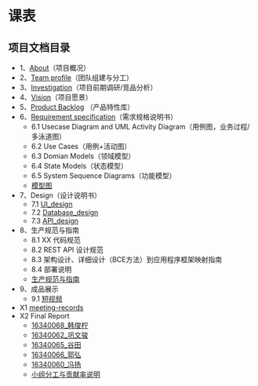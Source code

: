 
# 课表




## 项目文档目录

  

- 1、[About](dashboard/01-about.md)（项目概况）
- 2、[Team profile](dashboard/02-team-profile.md)（团队组建与分工）
- 3、[Investigation](dashboard/03-investigation.md)（项目前期调研/竞品分析）
- 4、[Vision](dashboard/04-vision.md)（项目愿景）
- 5、[Product Backlog](dashboard/05-product-backlog.md) （产品特性库）
- 6、[Requirement specification](https://sysu-coursecard.github.io/Coursecard2.0dashboard/06-requirement-specification)（需求规格说明书）
  - 6.1 Usecase Diagram and UML Activity Diagram（用例图，业务过程/多泳道图）
  - 6.2 Use Cases（用例+活动图）
  - 6.3 Domian Models（领域模型）
  - 6.4 State Models（状态模型）
  - 6.5 System Sequence Diagrams（功能模型）
  - [模型图](dashboard/Requirementspecification.pdf)
- 7、Design（设计说明书）
  - 7.1 [UI_design](dashboard/UI_design.md)
  - 7.2 [Database_design](dashboard/database_design.md)
  - 7.3 [API_design](dashboard/API_design.md)
- 8、生产规范与指南
  - 8.1 XX 代码规范
  - 8.2 REST API 设计规范
  - 8.3 架构设计、详细设计（BCE方法）到应用程序框架映射指南
  - 8.4 部署说明
  - [生产规范与指南](dashboard/生产规范与指南.doc)
- 9、成品展示
  - 9.1 [短视频](dashboard/assets/video.mp4)
- X1 [meeting-records](dashboard/meeting1.md)
- X2 Final Report
  - [16340068_韩俊柠](dashboard/finalReport/16340068.md)
  - [16340062_巩文骏](dashboard/finalReport/16340062.md)
  - [16340065_谷田](dashboard/finalReport/16340065.md)
  - [16340066_郭弘](dashboard/finalReport/16340066.md)
  - [16340060_冯扬](dashboard/finalReport/16340060.md)
  - [小组分工与贡献率说明](dashboard/小组分工与贡献率说明.md)
